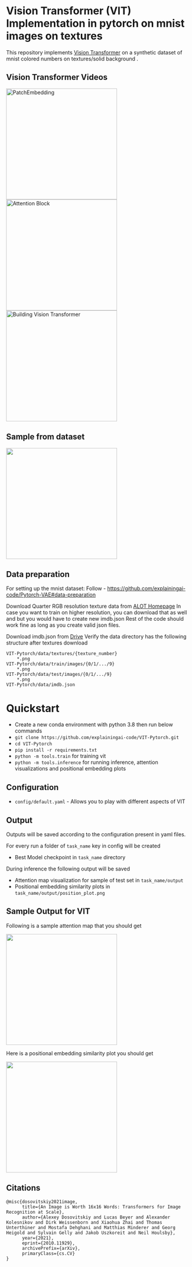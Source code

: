 Vision Transformer (VIT) Implementation in pytorch on mnist images on textures
========

This repository implements [Vision Transformer](https://arxiv.org/abs/2010.11929) on a synthetic dataset of mnist colored numbers on textures/solid background .

## Vision Transformer Videos
<a href="https://www.youtube.com/watch?v=lBicvB4iyYU">
   <img alt="PatchEmbedding" src="https://github.com/explainingai-code/VIT-Pytorch/assets/144267687/e8eef8af-2670-48c5-8825-8465d2c38ec0"
   width="300">
</a><a href="https://www.youtube.com/watch?v=zT_el_cjiJw">
   <img alt="Attention Block" src="https://github.com/explainingai-code/VIT-Pytorch/assets/144267687/beaef101-c918-485c-aa71-9b1cb41ded50"
   width="300">
</a><a href="https://www.youtube.com/watch?v=G6_IA5vKXRI">
   <img alt="Building Vision Transformer" src="https://github.com/explainingai-code/VIT-Pytorch/assets/144267687/29e9c030-7a23-4ce3-b78d-46a5029e6fcd"
   width="300">
</a>


## Sample from dataset

<img src="https://github.com/explainingai-code/VIT-Pytorch/assets/144267687/6a60022e-b6f6-4037-9839-c62fa7cabaf2" width="300">


## Data preparation
For setting up the mnist dataset:
Follow - https://github.com/explainingai-code/Pytorch-VAE#data-preparation

Download Quarter RGB resolution texture data from [ALOT Homepage](https://aloi.science.uva.nl/public_alot/)
In case you want to train on higher resolution, you can download that as well and but you would have to create new imdb.json
Rest of the code should work fine as long as you create valid json files.

Download imdb.json from [Drive](https://drive.google.com/file/d/1dtbFhDCDJVp4OYlAzhVY_mzWTkrYrFlt/view?usp=sharing)
Verify the data directory has the following structure after textures download
```
VIT-Pytorch/data/textures/{texture_number}
	*.png
VIT-Pytorch/data/train/images/{0/1/.../9}
	*.png
VIT-Pytorch/data/test/images/{0/1/.../9}
	*.png
VIT-Pytorch/data/imdb.json
```

# Quickstart
* Create a new conda environment with python 3.8 then run below commands
* ```git clone https://github.com/explainingai-code/VIT-Pytorch.git```
* ```cd VIT-Pytorch```
* ```pip install -r requirements.txt```
* ```python -m tools.train``` for training vit
* ```python -m tools.inference``` for running inference, attention visualizations and positional embedding plots

## Configuration
* ```config/default.yaml``` - Allows you to play with different aspects of VIT 


## Output 
Outputs will be saved according to the configuration present in yaml files.

For every run a folder of ```task_name``` key in config will be created 
* Best Model checkpoint in ```task_name``` directory

During inference the following output will be saved
* Attention map visualization for sample of test set in ```task_name/output``` 
* Positional embedding similarity plots in  ```task_name/output/position_plot.png```


## Sample Output for VIT 

Following is a sample attention map that you should get

<img src="https://github.com/explainingai-code/VIT-Pytorch/assets/144267687/76d63318-478f-41aa-a321-e907c29e26fb" width="300">

Here is a positional embedding similarity plot you should get

<img src="https://github.com/explainingai-code/VIT-Pytorch/assets/144267687/0ba9afa7-1d5d-4cbc-8b9d-0a4367e9f9ed" width="300">


## Citations
```
@misc{dosovitskiy2021image,
      title={An Image is Worth 16x16 Words: Transformers for Image Recognition at Scale}, 
      author={Alexey Dosovitskiy and Lucas Beyer and Alexander Kolesnikov and Dirk Weissenborn and Xiaohua Zhai and Thomas Unterthiner and Mostafa Dehghani and Matthias Minderer and Georg Heigold and Sylvain Gelly and Jakob Uszkoreit and Neil Houlsby},
      year={2021},
      eprint={2010.11929},
      archivePrefix={arXiv},
      primaryClass={cs.CV}
}
```



